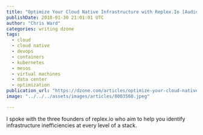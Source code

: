 ```yaml
---
title: "Optimize Your Cloud Native Infrastructure with Replex.Io [Audio..."
publishDate: 2018-01-30 21:01:01 UTC
author: "Chris Ward"
categories: writing dzone
tags:
  - cloud
  - cloud native
  - devops
  - containers
  - kubernetes
  - mesos
  - virtual machines
  - data center
  - optimization
publication_url: "https://dzone.com/articles/optimize-your-cloud-native-infrastructure-with-rep"
image: "../../../assets/images/articles/8003560.jpeg"

---
```

I spoke with the three founders of replex.io who aim to help you identify infrastructure inefficiencies at every level of a stack.

